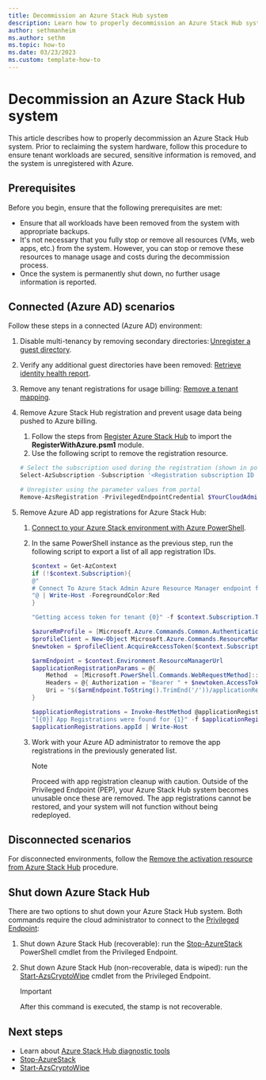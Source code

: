 ```yaml
---
title: Decommission an Azure Stack Hub system
description: Learn how to properly decommission an Azure Stack Hub system. 
author: sethmanheim
ms.author: sethm
ms.topic: how-to
ms.date: 03/23/2023
ms.custom: template-how-to
---
```


# Decommission an Azure Stack Hub system

This article describes how to properly decommission an Azure Stack Hub system. Prior to reclaiming the system hardware, follow this procedure to ensure tenant workloads are secured, sensitive information is removed, and the system is unregistered with Azure.

## Prerequisites

Before you begin, ensure that the following prerequisites are met:

- Ensure that all workloads have been removed from the system with appropriate backups.
- It's not necessary that you fully stop or remove all resources (VMs, web apps, etc.) from the system. However, you can stop or remove these resources to manage usage and costs during the decommission process.
- Once the system is permanently shut down, no further usage information is reported.

## Connected (Azure AD) scenarios

Follow these steps in a connected (Azure AD) environment:

1. Disable multi-tenancy by removing secondary directories: [Unregister a guest directory](enable-multitenancy.md#unregister-a-guest-directory).
1. Verify any additional guest directories have been removed: [Retrieve identity health report](enable-multitenancy.md#retrieve-azure-stack-hub-identity-health-report).
1. Remove any tenant registrations for usage billing: [Remove a tenant mapping](azure-stack-csp-ref-operations.md#remove-a-tenant-mapping).
1. Remove Azure Stack Hub registration and prevent usage data being pushed to Azure billing.

   1. Follow the steps from [Register Azure Stack Hub](azure-stack-registration.md?pivots=state-connected#renew-or-change-registration) to import the **RegisterWithAzure.psm1** module.
   1. Use the following script to remove the registration resource.

   ```powershell
   # Select the subscription used during the registration (shown in portal) 
   Select-AzSubscription -Subscription '<Registration subscription ID from portal>' 
   
   # Unregister using the parameter values from portal 
   Remove-AzsRegistration -PrivilegedEndpointCredential $YourCloudAdminCredential -PrivilegedEndpoint $YourPrivilegedEndpoint -RegistrationName '<Registration name from portal>' -ResourceGroupName '<Registration resource group from portal>'
   ```

1. Remove Azure AD app registrations for Azure Stack Hub:
   1. [Connect to your Azure Stack environment with Azure PowerShell](azure-stack-powershell-configure-admin.md#connect-with-azure-ad).
   1. In the same PowerShell instance as the previous step, run the following script to export a list of all app registration IDs.

       ```powershell
       $context = Get-AzContext
       if (!$context.Subscription){
       @"
       # Connect To Azure Stack Admin Azure Resource Manager endpoint first https://learn.microsoft.com/azure-stack/operator/azure-stack-powershell-configure-admin#connect-with-azure-ad
       "@ | Write-Host -ForegroundColor:Red
       }
    
       "Getting access token for tenant {0}" -f $context.Subscription.TenantID | Write-Host -ForegroundColor Green
    
       $azureRmProfile = [Microsoft.Azure.Commands.Common.Authentication.Abstractions.AzureRmProfileProvider]::Instance.Profile
       $profileClient = New-Object Microsoft.Azure.Commands.ResourceManager.Common.RMProfileClient($azureRmProfile)
       $newtoken = $profileClient.AcquireAccessToken($context.Subscription.TenantID)
    
       $armEndpoint = $context.Environment.ResourceManagerUrl
       $applicationRegistrationParams = @{
           Method  = [Microsoft.PowerShell.Commands.WebRequestMethod]::Get
           Headers = @{ Authorization = "Bearer " + $newtoken.AccessToken }
           Uri = "$($armEndpoint.ToString().TrimEnd('/'))/applicationRegistrations?api-version=2014-04-01-preview"
       }
    
       $applicationRegistrations = Invoke-RestMethod @applicationRegistrationParams | Select-Object -ExpandProperty value
       "[{0}] App Registrations were found for {1}" -f $applicationRegistrations.appId.Count, $context.Environment.Name | Write-Host -ForegroundColor Green
       $applicationRegistrations.appId | Write-Host
       ```

   1. Work with your Azure AD administrator to remove the app registrations in the previously generated list.

      > [!NOTE]
      > Proceed with app registration cleanup with caution. Outside of the Privileged Endpoint (PEP), your Azure Stack Hub system becomes unusable once these are removed. The app registrations cannot be restored, and your system will not function without being redeployed.

## Disconnected scenarios

For disconnected environments, follow the [Remove the activation resource from Azure Stack Hub](/azure-stack/operator/azure-stack-registration?pivots=state-disconnected&tabs=az1%2Caz2%2Caz3%2Caz4#remove-the-activation-resource-from-azure-stack-hub) procedure.

## Shut down Azure Stack Hub

There are two options to shut down your Azure Stack Hub system. Both commands require the cloud administrator to connect to the [Privileged Endpoint](azure-stack-privileged-endpoint.md):

1. Shut down Azure Stack Hub (recoverable): run the [Stop-AzureStack](../reference/pep/Stop-AzureStack.md) PowerShell cmdlet from the Privileged Endpoint.
1. Shut down Azure Stack Hub (non-recoverable, data is wiped): run the [Start-AzsCryptoWipe](../reference/pep/start-azscryptowipe.md) cmdlet from the Privileged Endpoint.

   > [!IMPORTANT]
   > After this command is executed, the stamp is not recoverable.

## Next steps

- Learn about [Azure Stack Hub diagnostic tools](diagnostic-log-collection.md)
- [Stop-AzureStack](../reference/pep/Stop-AzureStack.md)
- [Start-AzsCryptoWipe](../reference/pep/start-azscryptowipe.md)
